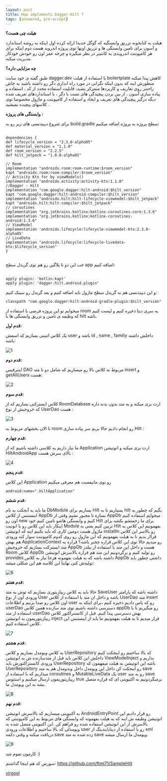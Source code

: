 ```yaml
---
layout: post
title: How implements Dagger-Hilt ?
tags: [answered, pre-accept]
---
```




<!-- comment #652701041 -->

<b>هیلت چی هست؟</b>

هیلت به کتابخونه تزریق وابستگیه که گوگل جدیدا اراِئه کرده اول اینکه یه روشه استاندارد و آسون برای تامین وابستگی ها و تزریق اونها توی پروژه اندروید هست دوم اینکه برای هر کامپوننت اندرویدی یه کانتینر در نظر میگیره و چرخه عمر اون رو خودش خودکار مدیریت میکنه.

<b>چه مزایایی داره؟</b>

طبق گفته ی خود سایت dagger.dev با استفاده از هیلت boilertplate کاهش پیدا میکنه منظورش اینه که بدون اینکه نگرانی در مورد راه اندازی دگر رو داشته باشید به جاش راحتتر روی تعاریف و کاربردها متمرکز بشید، قابلیت استفاده مجدد از کد ، استفاده و پیاده سازی آسون ، از بین بردن پیچیدگی های تست با دگر ، با استانداردهای تعریف شده دیگه درگیر پیچیدگی های تعریف و ایجاد و استفاده از کامپوننت و ماژول مخصوصا توی کلاسهای پیچیده نمیشید .

<b>وابستگی های پروژه :</b>

برای شروع دیپندنسی های زیر رو به build.gradle سطح پروژه به پروژه اضافه میکنیم:


<pre>
  <code>
dependencies {
def lifecycle_version = "2.3.0-alpha05"
def material_version = "1.1.0"
def room_version = "2.2.5"
def hilt_jetpack = "1.0.0-alpha01"

// Room
implementation "androidx.room:room-runtime:$room_version"
kapt "androidx.room:room-compiler:$room_version"
// Activity Ktx for by viewModels()
implementation "androidx.activity:activity-ktx:1.1.0"
//Dagger - Hilt
implementation "com.google.dagger:hilt-android:$hilt_version"
kapt "com.google.dagger:hilt-android-compiler:$hilt_version"
implementation "androidx.hilt:hilt-lifecycle-viewmodel:$hilt_jetpack"
kapt "androidx.hilt:hilt-compiler:$hilt_jetpack"
// coroutines
implementation "org.jetbrains.kotlinx:kotlinx-coroutines-core:1.3.6"
implementation "org.jetbrains.kotlinx:kotlinx-coroutines-android:1.3.6"
// ViewModel
implementation 'androidx.lifecycle:lifecycle-viewmodel-ktx:2.3.0-alpha05'
// LiveData
implementation "androidx.lifecycle:lifecycle-livedata-ktx:$lifecycle_version"
}
  </code>
</pre>

خب این دو تا پلاگین رو هم توی گریدل سطح app اضافه کنیم:

<pre>
  <code>
apply plugin: 'kotlin-kapt'
apply plugin: 'dagger.hilt.android.plugin'  </code>
</pre>
و این دیپندنسی هم به گریدل سطح ماژول باید اضافه کنیم و بعد گریدل رو سینک کنیم:

<pre><code>classpath "com.google.dagger:hilt-android-gradle-plugin:$hilt_version"</code></pre>

میخوایم تو این پروژه فرضی با استفاده از room یه سری دیتا ذخیره کنیم و لیست کنیم که وظیفه ی تامین و تزریق وابستگی ها با hilt باشه.

<b>قدم اول:</b>

یک کلاس انتیتی بسازیم که اسمش user باشه و id , name , familiy داخلش داشته باشه:

![1](https://user-images.githubusercontent.com/9361634/86300947-bc71cb80-bc19-11ea-97cc-e87794c7bed9.png)




<b>قدم دوم:</b>

اینترفیس DAO مربوط به کلاس بالا رو میسازیم که شامل دو تا متد insert و getAllUsers هست:

![2](https://user-images.githubusercontent.com/9361634/86300993-ecb96a00-bc19-11ea-8495-04071bd52f2c.png)



<b>قدم سوم:</b>

کلاس ابسترکتی بسازیم که از RoomDatabase ارث بری میکنه و یه متد بدون بدنه داره که خروجیش از نوع UserDao هست :

![3](https://user-images.githubusercontent.com/9361634/86301192-6d786600-bc1a-11ea-9c2a-c1f15116af19.png)


تا الان بخشهای مربوط به room رو انجام دادیم حالا بریم سر پیاده سازی Hilt :

<b>قدم چهارم:</b>

ما نیاز داریم یه کلاسی داشته باشیم که از Application ارث بری میکنه و انوتیشن HiltAndroidApp بالای سرش هست :

![4](https://user-images.githubusercontent.com/9361634/86301211-7e28dc00-bc1a-11ea-814c-87f819bb35ae.png)



<b>قدم پنجم:</b>

این کلاس Application رو توی مانیفست هم معرفی میکنیم
<pre><code>android:name=".HiltApplication"</code></pre>


<b>قدم ششم:</b>

ما باید یه آبجکت به نام DbModule بسازیم برای Hilt بسیازیم تا به hilt بگیم که چطور یه اینستنس از کلاس AppDb بسازه تا مجبور نشیم وقتی از AppDb میخوایم استفاده کنیم اون رو new کنیم و وابستگی هاشو تامین کنیم خود Hilt برای ما زحمتشو بکشه برای اینکار باید این کلاس رو با انوتیت Module تزیین کنیم یعنی به Hilt بفهمونیم این کلاس یه ماژول هست دومین کاری که باید بکنیم اینه که انوتیشن installIn رو بالاسر این کلاس قراار بدیم تا به هیلت بفهمونیم که این ماژول رو روی کدوم کامپوننت سوار کنه ورودی هم بهش ApplicationContext رو میدیم حالا توی این کلاس قراره چخبر باشه؟ قراره یه متد ابسترکت بسازیم که خروجیش AppDb هست و داخل این متد با استفاده از بیلدر Room کلاس AppDb رو تولید کنیم و برگردونیم این متد هم قراره بالاسرش انوتیشن provides داشته باشه که به هیلت بفهمونه هرجا نیاز به کلاس AppDb داشتی چطور باید تولیدش کنی نهایتا این کلاسه هم این شکلی میشه:

![6](https://user-images.githubusercontent.com/9361634/86301229-94369c80-bc1a-11ea-898c-e95884d203bf.png)




<b>قدم هفتم:</b>

حالا باید یه کلاس ریپازیتوری بسازیم که توش یه متد SaveUser داشته باشه که پارامتر ورودی اون از نوع User باشه و داخل ان متد با استفاده از کلاس UserDao متد insert اون کلاس رو صدا بزنیم و اطلاعات user رو که پاس دادیم ذخیره کنیم ،برای اینکه به userDao دسترسی داشته باشیم توی متد سازنده همین کلاس appDb رو میگیریم تا با استفاده از متد userDao بهش دسترسی پیدا کنیم. قبل از کانستراکتور کلاس ریپازیتوریمون یه انوتیشن inject قرار میدیم تا به هیلت بفهمونیم ما باید از اینستنس این کلاس استفاده کنیم.

![7](https://user-images.githubusercontent.com/9361634/86301248-9e589b00-bc1a-11ea-91b8-18f76b357c95.png)



<b>قدم هشتم:</b>

یه کلاس ویومدل بسازیم و کلاس UserRepository که بالا ساختیم رو اینجکت کنیم داخلش این کلاس باید قبل از متدسازنده ش یه انوتیشن ViewModelInject بذاریم و ورودی کانستراکتورش باید UserRepository باشه این انوتیشن به هیلت میفهمون که UserRepository رو اینجکت کن داخل این ویومدل داخل ویدومدل هم یه متد save میذاریم که با استفاده از coroutines و MutableLiveData یک user رو به متد save ریپازیتوریمون ارسال میکنیم و استتوس true برمیگردونیم به اکتیویتی ای که قراره متصل بشه به این ویومدل ما.

![8](https://user-images.githubusercontent.com/9361634/86301265-a9133000-bc1a-11ea-907d-cb3229647fa1.png)



<b>قدم نهم:</b>

یه اکتیویتی میسازیم که بالاسرش انوتیشن AndroidEntryPoint رو قرار دادیم این انوتیشن وظیفه ش اینه که به هیلت بفهمونه که وابستگی های مربوط به این کامپوننتی که بالاسرش از این انوتیشن استفاده شده رو فراهم کن .این اکتیویتی متصل شده به ویومدلی که بالا ساختیم و اطلاعات ورودی user رو با استفاده از دیتابایندینگ از xml دریافت میکنه و وقتی دکمه save زده شده به متد save ویومدل ما ارسال میشه.

![9](https://user-images.githubusercontent.com/9361634/86301275-b0d2d480-bc1a-11ea-9d9e-4c41c5d4364a.png)



کارمون تموم شد :)

سورس کد هم اینجا گذاشتم:   https://github.com/ftml71/SampleHilt

<a href="https://virgool.io/@ftml/%D9%BE%DB%8C%D8%A7%D8%AF%D9%87-%D8%B3%D8%A7%D8%B2%DB%8C-hilt-%D8%AF%D8%B1-%DB%8C%DA%A9-%D9%BE%D8%B1%D9%88%DA%98%D9%87-%D8%A7%D9%86%D8%AF%D8%B1%D9%88%DB%8C%D8%AF%DB%8C-xzyrq3jyd8ef" title="virgool">virgool</a>

